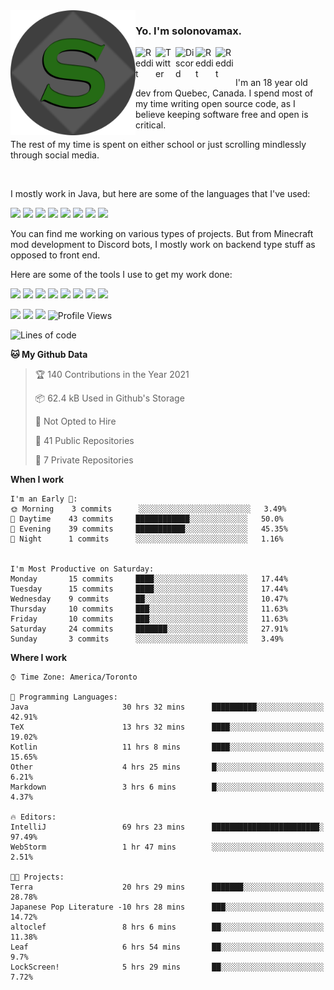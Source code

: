<!-- dummy -->

<img align="left" alt="Avatar" width="200px" src="https://raw.githubusercontent.com/solonovamax/solonovamax/main/solonovamax-circle.png" />

### Yo. I'm solonovamax.

<a href="https://gitlab.com/solonovamax">
    <img align="left" alt="Reddit" width="32px" src="https://img.icons8.com/color/2x/gitlab.png">
</a>

<a href="https://twitter.com/solonovamax">
    <img align="left" alt="Twitter" width="32px" src="https://img.icons8.com/color/2x/twitter.png">
</a>

<a href="https://discord.gg/YFSQ4cF">
    <img align="left" alt="Discord" width="32px" src="https://img.icons8.com/color/2x/discord-logo.png">
</a>

<!-- <a href="https://twitch.tv/solonovamax">
    <img align="left" alt="Twitch" width="32px" src="https://img.icons8.com/color/2x/twitch.png">
</a> -->

<a href="https://reddit.com/u/solonovamax">
    <img align="left" alt="Reddit" width="32px" src="https://img.icons8.com/color/2x/reddit.png">
</a>

<a href="https://www.youtube.com/channel/UCTxCeyGu41WfEBT8mXpjHMA">
    <img align="left" alt="Reddit" width="32px" src="https://img.icons8.com/color/2x/youtube.png">
</a>

<!-- <a href="https://open.spotify.com/user/solonovamax">
    <img align="left" alt="Spotify" width="32px" src="https://img.icons8.com/color/2x/spotify.png">
</a> -->

<br />
<br />

I'm an 18 year old dev from Quebec, Canada.
I spend most of my time writing open source code, as I believe keeping software free and open is critical.

The rest of my time is spent on either school or just scrolling mindlessly through social media.

<br/>

I mostly work in Java, but here are some of the languages that I've used:

<code><img height="20" src="https://img.icons8.com/color/1x/java-coffee-cup-logo.png"></code>
<code><img height="20" src="https://img.icons8.com/color/1x/kotlin.png"></code>
<code><img height="20" src="https://img.icons8.com/color/1x/javascript.png"></code>
<code><img height="20" src="https://img.icons8.com/color/1x/nodejs.png"></code>
<code><img height="20" src="https://img.icons8.com/color/1x/python.png"></code>
<code><img height="20" src="https://img.icons8.com/color/1x/html-5.png"></code>
<code><img height="20" src="https://img.icons8.com/color/1x/css3.png"></code>
<code><img height="20" src="https://img.icons8.com/color/1x/graphql.png"></code>

You can find me working on various types of projects.
But from Minecraft mod development to Discord bots, I mostly work on backend type stuff as opposed to front end.

Here are some of the tools I use to get my work done:

<code><img height="20" src="https://img.icons8.com/material/1x/intellij-idea.png"></code>
<code><img height="20" src="https://img.icons8.com/color/1x/git.png"></code>
<code><img height="20" src="https://img.icons8.com/color/1x/docker.png"></code>
<code><img height="20" src="https://img.icons8.com/color/1x/linux.png"></code>
<code><img height="20" src="https://img.icons8.com/color/1x/mongodb.png"></code>
<code><img height="20" src="https://img.icons8.com/metro/1x/mysql.png"></code>
<code><img height="20" src="https://img.icons8.com/fluent/1x/console.png"></code>
<code><img height="20" src="https://img.icons8.com/color/1x/open-source.png"></code>

![](https://img.shields.io/badge/OS-Linux-informational?style=flat&logo=Arch%20Linux&logoColor=white&color=007ec6)
![](https://img.shields.io/badge/Editor-IntelliJ%20Idea-informational?style=flat&logo=IntelliJ%20Idea&logoColor=white&color=007ec6)
![](https://img.shields.io/badge/Main%20Language-Java-informational?style=flat&logo=Java&logoColor=white&color=007ec6)
![Profile Views](https://komarev.com/ghpvc/?username=solonovamax&color=blue&style=flat)








<!--START_SECTION:waka-->
![Lines of code](https://img.shields.io/badge/From%20Hello%20World%20I%27ve%20Written-20117%20lines%20of%20code-blue)

**🐱 My Github Data** 

> 🏆 140 Contributions in the Year 2021
 > 
> 📦 62.4 kB Used in Github's Storage 
 > 
> 🚫 Not Opted to Hire
 > 
> 📜 41 Public Repositories 
 > 
> 🔑 7 Private Repositories  
 > 
**When I work** 

```text
I'm an Early 🐤: 
🌞 Morning    3 commits      ░░░░░░░░░░░░░░░░░░░░░░░░░   3.49% 
🌆 Daytime    43 commits     ████████████░░░░░░░░░░░░░   50.0% 
🌃 Evening    39 commits     ███████████░░░░░░░░░░░░░░   45.35% 
🌙 Night      1 commits      ░░░░░░░░░░░░░░░░░░░░░░░░░   1.16%


I'm Most Productive on Saturday: 
Monday       15 commits     ████░░░░░░░░░░░░░░░░░░░░░   17.44% 
Tuesday      15 commits     ████░░░░░░░░░░░░░░░░░░░░░   17.44% 
Wednesday    9 commits      ██░░░░░░░░░░░░░░░░░░░░░░░   10.47% 
Thursday     10 commits     ███░░░░░░░░░░░░░░░░░░░░░░   11.63% 
Friday       10 commits     ███░░░░░░░░░░░░░░░░░░░░░░   11.63% 
Saturday     24 commits     ███████░░░░░░░░░░░░░░░░░░   27.91% 
Sunday       3 commits      ░░░░░░░░░░░░░░░░░░░░░░░░░   3.49%

```


**Where I work** 

```text
⌚︎ Time Zone: America/Toronto

💬 Programming Languages: 
Java                     30 hrs 32 mins      ██████████░░░░░░░░░░░░░░░   42.91% 
TeX                      13 hrs 32 mins      ████░░░░░░░░░░░░░░░░░░░░░   19.02% 
Kotlin                   11 hrs 8 mins       ████░░░░░░░░░░░░░░░░░░░░░   15.65% 
Other                    4 hrs 25 mins       █░░░░░░░░░░░░░░░░░░░░░░░░   6.21% 
Markdown                 3 hrs 6 mins        █░░░░░░░░░░░░░░░░░░░░░░░░   4.37%

🔥 Editors: 
IntelliJ                 69 hrs 23 mins      ████████████████████████░   97.49% 
WebStorm                 1 hr 47 mins        ░░░░░░░░░░░░░░░░░░░░░░░░░   2.51%

🐱‍💻 Projects: 
Terra                    20 hrs 29 mins      ███████░░░░░░░░░░░░░░░░░░   28.78% 
Japanese Pop Literature -10 hrs 28 mins      ███░░░░░░░░░░░░░░░░░░░░░░   14.72% 
altoclef                 8 hrs 6 mins        ██░░░░░░░░░░░░░░░░░░░░░░░   11.38% 
Leaf                     6 hrs 54 mins       ██░░░░░░░░░░░░░░░░░░░░░░░   9.7% 
LockScreen!              5 hrs 29 mins       ██░░░░░░░░░░░░░░░░░░░░░░░   7.72%

```


<!--END_SECTION:waka-->

<!--
**solonovamax/solonovamax** is a ✨ _special_ ✨ repository because its `README.md` (this file) appears on your GitHub profile.

Here are some ideas to get you started:

- 🔭 I’m currently working on ...
- 🌱 I’m currently learning ...
- 👯 I’m looking to collaborate on ...
- 🤔 I’m looking for help with ...
- 💬 Ask me about ...
- 📫 How to reach me: ...
- 😄 Pronouns: ...
- ⚡ Fun fact: ...
-->
